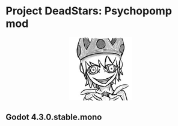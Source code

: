 # Project DeadStars: Psychopomp mod

<!-- centre image  -->
<p align="center">
  <img src="Icon.png" />
</p>

## Godot 4.3.0.stable.mono
